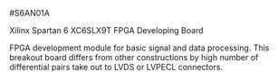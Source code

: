 <!--- PrjInfo ---> <!--- Please remove this line after manually editing --->
<!--- 00a56be08b96043df9e37d6aff7b6990 --->
<!--- Created:20170112-18:22: ---> 
<!--- Author:Mlab: ---> 
<!--- AuthorEmail:mlab@mlab.cz: ---> 
<!--- Tags:imported: ---> 
<!--- Ust:None: ---> 
<!--- Name:S6AN01A: --->
#S6AN01A 
<!--- LongName --->
Xilinx Spartan 6  XC6SLX9T FPGA Developing Board
<!--- ELongName ---> 

<!--- Lead --->
FPGA development module for basic signal and data processing. This breakout board differs from other constructions by high number of differential pairs take out to LVDS or LVPECL connectors.
<!--- ELead ---> 


​
​
<!--- Description --->
<!--- EDescription --->
<!--- Content --->
<!--- EContent --->
            
